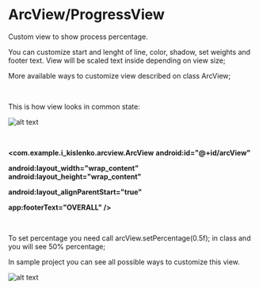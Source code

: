 # ArcView/ProgressView

Custom view to show process percentage.

  You can customize start and lenght of line, color, shadow, set weights and footer text. View will be scaled text inside depending on view size;
  
  More available ways to customize view described on class ArcView;
    
   <br />
  
  This is how view looks in common state:
 
  ![alt text](https://raw.githubusercontent.com/ikislenko93/ArcView/master/app/src/main/res/drawable/arc_view_example_one.png)
  
   <br />
   
   <b><com.example.i_kislenko.arcview.ArcView</b> 
   <b>android:id="@+id/arcView"</b> 
  
       
   <b>android:layout_width="wrap_content"</b> 
   <b>android:layout_height="wrap_content"</b> 

   <b>android:layout_alignParentStart="true"</b> 

   <b>app:footerText="OVERALL" /> </b> 
   
   <br />
   
   To set percentage you need call arcView.setPercentage(0.5f); in class and you will see 50% percentage;
   
   In sample project you can see all possible ways to customize this view.
   
  ![alt text](https://raw.githubusercontent.com/ikislenko93/ArcView/master/app/src/main/res/drawable/arc_view_example.png)
   
